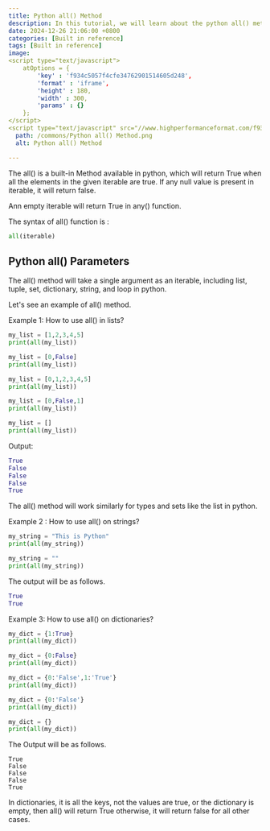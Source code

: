 ```yaml
---
title: Python all() Method
description: In this tutorial, we will learn about the python all() method and how we can use it.
date: 2024-12-26 21:06:00 +0800
categories: [Built in reference]
tags: [Built in reference]
image:
<script type="text/javascript">
	atOptions = {
		'key' : 'f934c5057f4cfe34762901514605d248',
		'format' : 'iframe',
		'height' : 180,
		'width' : 300,
		'params' : {}
	};
</script>
<script type="text/javascript" src="//www.highperformanceformat.com/f934c5057f4cfe34762901514605d248/invoke.js"></script>
  path: /commons/Python all() Method.png
  alt: Python all() Method

---
```


The all()  is a built-in Method available in python, which will return True when all the elements in the given iterable are true. If any null value is present in iterable, it will return false.

Ann empty iterable will return True in any() function.

The syntax of all() function is :

```python
all(iterable)
```

<script type="text/javascript">
	atOptions = {
		'key' : 'f934c5057f4cfe34762901514605d248',
		'format' : 'iframe',
		'height' : 180,
		'width' : 300,
		'params' : {}
	};
</script>
<script type="text/javascript" src="//www.highperformanceformat.com/f934c5057f4cfe34762901514605d248/invoke.js"></script>
## Python all() Parameters

The all() method will take a single argument as an iterable, including list, tuple, set, dictionary, string, and loop in python.

Let's see an example of all() method.

Example 1: How to use all() in lists?

```python
my_list = [1,2,3,4,5]
print(all(my_list))

my_list = [0,False]
print(all(my_list))

my_list = [0,1,2,3,4,5]
print(all(my_list))

my_list = [0,False,1]
print(all(my_list))

my_list = []
print(all(my_list))
```

Output:

```python
True
False
False
False
True
```

The all() method will work similarly for types and sets like the list in python.

Example 2 : How to use all() on strings?

```python
my_string = "This is Python"
print(all(my_string))

my_string = ""
print(all(my_string))
```

The output will be as follows.

```python 
True
True
```

Example 3: How to use all() on dictionaries?

```python
my_dict = {1:True}
print(all(my_dict))

my_dict = {0:False}
print(all(my_dict))

my_dict = {0:'False',1:'True'}
print(all(my_dict))

my_dict = {0:'False'}
print(all(my_dict))

my_dict = {}
print(all(my_dict))
```

The Output will be as follows.

```
True
False
False
False
True
```
<script type="text/javascript">
	atOptions = {
		'key' : 'f934c5057f4cfe34762901514605d248',
		'format' : 'iframe',
		'height' : 180,
		'width' : 300,
		'params' : {}
	};
</script>
<script type="text/javascript" src="//www.highperformanceformat.com/f934c5057f4cfe34762901514605d248/invoke.js"></script>

In dictionaries, it is all the keys, not the values are true, or the dictionary is empty, then all() will return True otherwise, it will return false for all other cases.  
